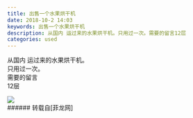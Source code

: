 ```yaml
---
title: 出售一个水果烘干机
date: 2018-10-2 14:03
keywords: 出售一个水果烘干机
description: 从国内 运过来的水果烘干机。只用过一次。需要的留言12层
categories: used
---
```

<td class="t_f" id="postmessage_1936494">

从国内 运过来的水果烘干机。<br/>
只用过一次。<br/>
需要的留言<br/>
12层<br/>

<img aid="955809" data-cf-modified-bff6fb6ef62e139f897662b4-="" file="data/attachment/forum/201810/02/140312f22imyzeyy1c8ky8.png.thumb.jpg" id="aimg_955809" inpost="1" onclick="" onmouseover="" src="http://www.flw.ph/data/attachment/forum/201810/02/140312f22imyzeyy1c8ky8.png" style="cursor:pointer" zoomfile="data/attachment/forum/201810/02/140312f22imyzeyy1c8ky8.png"/>


<br/>
</td>
###### 转载自[菲龙网]